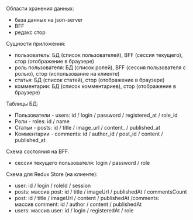 Области хранения данных:
- база данных на json-server
- BFF
- редакс стор

Сущности приложения:
- пользователь: БД (список пользователей), BFF (сессия текущего), стор (отображение в браузере)
- роль пользователя: БД (список ролей), BFF (сессия пользователя с ролью), стор (использование на клиенте)
- статья: БД (список статей), стор (отображение в браузере)
- комментарии: БД (список комментариев), стор (отображение в браузере)

Таблицы БД:

- Пользователи - users: id / login / password / registered_at / role_id
- Роли - roles: id / name
- Статьи - posts: id / title / image_url / content_ / published_at
- Комментарии - comments: id / author_id / post_id / content / published_at

Схема состояния на BFF.

- сессия текущего пользователя: login / password / role

Схема для Redux Store (на клиенте):

- user: id / login / roleId / session
- posts: массив post: id / title / imageUrl / publishedAt / commentsCount
- post: id / title / imageUrl / content / publishedAt /comments: массив comment: id / author / content / publishedAt
- users: массив user: id / login / registeredAt / role